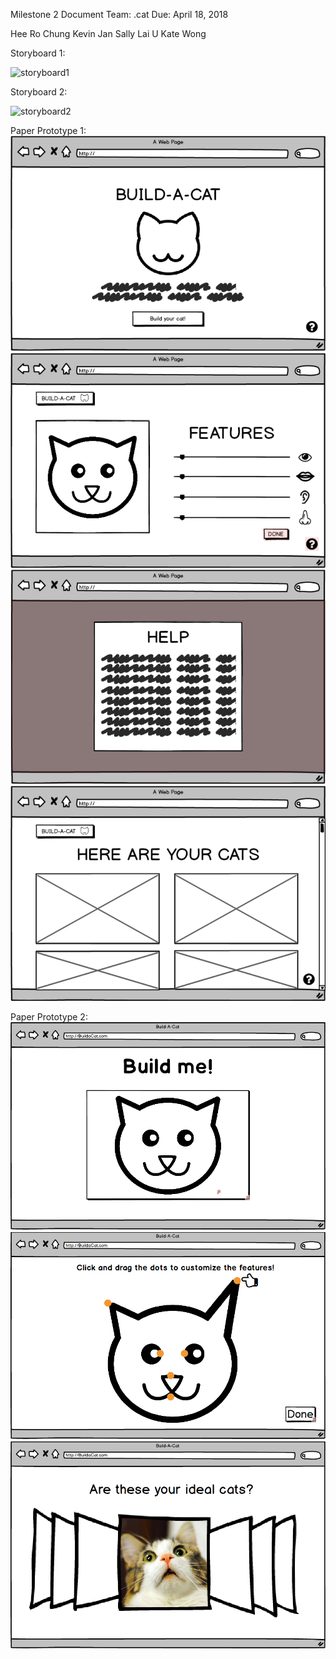 Milestone 2 Document
Team: .cat
Due: April 18, 2018

Hee Ro Chung
Kevin Jan
Sally Lai U
Kate Wong


Storyboard 1:

![storyboard1](storyboard1.jpg)

Storyboard 2:

![storyboard2](storyboard2.jpg)

Paper Prototype 1:
![paperprototype1landing](pplanding1.png)
![paperprototype1customize](ppcustomize1.png)
![paperprototype1help](pphelp1.png)
![paperprototyperesults](ppresults1.png)


Paper Prototype 2:
![paperprototype2landing](pplanding2.png)
![paperprototype2customize](ppcustomize2.png)
![paperprototype2results](ppresults2.png)
